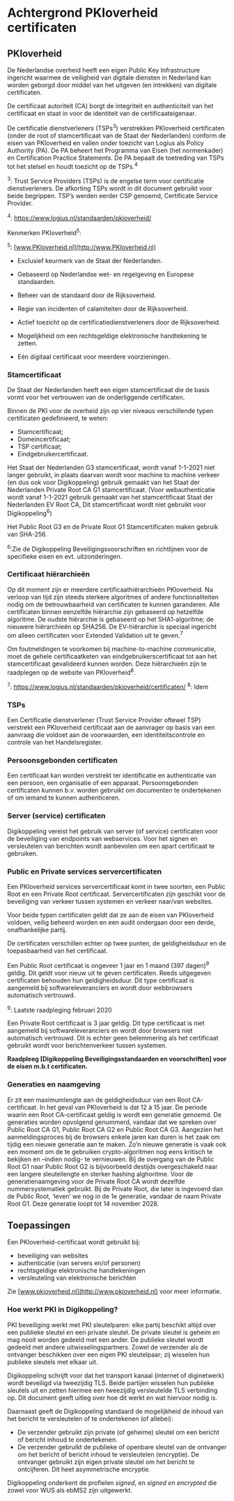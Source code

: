 # Achtergrond PKIoverheid certificaten

## PKIoverheid

De Nederlandse overheid heeft een eigen Public Key Infrastructure ingericht waarmee de veiligheid van digitale diensten in Nederland kan worden geborgd door middel van het uitgeven (en intrekken) van digitale certificaten.

De certificaat autoriteit (CA) borgt de integriteit en authenticiteit van het certificaat en staat in voor de identiteit van de certificaateigenaar.

De certificatie dienstverleners (TSPs<sup>3</sup>) verstrekken PKIoverheid certificaten (onder de root of stamcertificaat van de Staat der Nederlanden) conform de eisen van PKIoverheid en vallen onder toezicht van Logius als Policy Authority (PA). De PA beheert het Programma van Eisen (het normenkader) en Certification Practice Statements. De PA bepaalt de toetreding van TSPs tot het stelsel en houdt toezicht op de TSPs.<sup>4</sup>

<sup>3</sup>: Trust Service Providers (TSPs) is de engelse term voor certificatie dienstverleners. De afkorting TSPs wordt in dit document gebruikt voor beide begrippen. TSP’s werden eerder CSP genoemd, Certificate Service Provider.

<sup>4</sup>: https://www.logius.nl/standaarden/pkioverheid/

Kenmerken PKIoverheid<sup>5</sup>:

<sup>5</sup>: [www.PKIoverheid.nl](http://www.PKIoverheid.nl)

- Exclusief keurmerk van de Staat der Nederlanden.

- Gebaseerd op Nederlandse wet- en regelgeving en Europese standaarden.

- Beheer van de standaard door de Rijksoverheid.

- Regie van incidenten of calamiteiten door de Rijksoverheid.

- Actief toezicht op de certificatiedienstverleners door de Rijksoverheid.

- Mogelijkheid om een rechtsgeldige elektronische handtekening te zetten.

- Eén digitaal certificaat voor meerdere voorzieningen.

### Stamcertificaat

De Staat der Nederlanden heeft een eigen stamcertificaat die de basis vormt voor het vertrouwen van de onderliggende certificaten.

Binnen de PKI voor de overheid zijn op vier niveaus verschillende typen certificaten gedefinieerd, te weten:

- Stamcertificaat;
- Domeincertificaat;
- TSP certificaat;
- Eindgebruikercertificaat.

Het Staat der Nederlanden G3 stamcertificaat, wordt vanaf 1-1-2021 niet langer gebruikt, in plaats daarvan wordt voor machine to machine verkeer (en dus ook voor Digikoppeling) gebruik gemaakt van het Staat der Nederlanden Private Root CA G1 stamcertificaat.
(Voor webauthenticatie wordt vanaf 1-1-2021 gebruik gemaakt van het stamcertificaat Staat der Nederlanden EV Root CA, Dit stamcertificaat wordt niet gebruikt voor Digikoppeling<sup>6</sup>)


Het Public Root G3 en de Private Root G1 Stamcertificaten maken gebruik van SHA-256.

<sup>6</sup>:Zie de Digikoppeling Beveiligingsvoorschriften en richtlijnen voor de specifieke eisen en evt. uitzonderingen.
### Certificaat hiërarchieën

Op dit moment zijn er meerdere certificaathiërarchieën PKIoverheid. Na verloop van tijd zijn steeds sterkere algoritmes of andere functionaliteiten nodig om de betrouwbaarheid van certificaten te kunnen garanderen. Alle certificaten binnen eenzelfde hiërarchie zijn gebaseerd op hetzelfde algoritme. De oudste hiërarchie is gebaseerd op het SHA1-algoritme; de nieuwere hiërarchieën op SHA256. De EV-hiërarchie is speciaal ingericht om alleen certificaten voor Extended Validation uit te geven.<sup>7</sup>



Om foutmeldingen te voorkomen bij machine-to-machine communicatie, moet de gehele certificaatketen van eindgebruikerscertificaat tot aan het stamcertificaat gevalideerd kunnen worden. Deze hiërarchieën zijn te raadplegen op de website van PKIoverheid<sup>8</sup>.

<sup>7</sup>: https://www.logius.nl/standaarden/pkioverheid/certificaten/
<sup>8</sup>: Idem

### TSPs

Een Certificatie dienstverlener (Trust Service Provider oftewel TSP) verstrekt een PKIoverheid certificaat aan de aanvrager op basis van een aanvraag die voldoet aan de voorwaarden, een identiteitscontrole en controle van het Handelsregister.

### Persoonsgebonden certificaten

Een certificaat kan worden verstrekt ter identificatie en authenticatie van een persoon, een organisatie of een apparaat. Persoonsgebonden certificaten kunnen b.v. worden gebruikt om documenten te ondertekenen of om iemand te kunnen authenticeren.

### Server (service) certificaten

Digikoppeling vereist het gebruik van server (of service) certificaten voor de beveiliging van endpoints van webservices. Voor het signen en versleutelen van berichten wordt aanbevolen om een apart certificaat te gebruiken.

### Public en Private services servercertificaten

Een PKIoverheid services servercertificaat komt in twee soorten, een Public Root en een Private Root certificaat. Servercertificaten zijn geschikt voor de beveiliging van verkeer tussen systemen en verkeer naar/van websites.

Voor beide typen certificaten geldt dat ze aan de eisen van PKIoverheid voldoen, veilig beheerd worden en een audit ondergaan door een derde, onafhankelijke partij.

De certificaten verschillen echter op twee punten, de geldigheidsduur en de toepasbaarheid van het certificaat.

Een Public Root certificaat is ongeveer 1 jaar en 1 maand (397 dagen)<sup>9</sup> geldig. Dit geldt voor nieuw uit te geven certificaten. Reeds uitgegeven certificaten behouden hun geldigheidsduur. Dit type certificaat is aangemeld bij softwareleveranciers en wordt door webbrowsers automatisch vertrouwd.

<sup>9</sup>: Laatste raadpleging februari 2020

Een Private Root certificaat is 3 jaar geldig. Dit type certificaat is niet aangemeld bij softwareleveranciers en wordt door browsers niet automatisch vertrouwd. Dit is echter geen belemmering als het certificaat gebruikt wordt voor berichtenverkeer tussen systemen.

**Raadpleeg [Digikoppeling Beveiligingsstandaarden en voorschriften] voor de eisen m.b.t certificaten.**

### Generaties en naamgeving

Er zit een maximumlengte aan de geldigheidsduur van een Root CA-certificaat. In het geval van PKIoverheid is dat 12 à 15 jaar. De periode waarin een Root CA-certificaat geldig is wordt een generatie genoemd. De generaties worden opvolgend genummerd, vandaar dat we spreken over Public Root CA G1, Public Root CA G2 en Public Root CA G3. Aangezien het aanmeldingsproces bij de browsers enkele jaren kan duren is het zaak om tijdig een nieuwe generatie aan te maken. Zo’n nieuwe generatie is vaak ook een moment om de te gebruiken crypto-algoritmen nog eens kritisch te bekijken en –indien nodig- te vernieuwen. Bij de overgang van de Public Root G1 naar Public Root G2 is bijvoorbeeld destijds overgeschakeld naar een langere sleutellengte en sterker hashing alghoritme. Voor de generatienaamgeving voor de Private Root CA wordt dezelfde nummersystematiek gebruikt. Bij de Private Root, die later is ingevoerd dan de Public Root, ‘leven’ we nog in de 1e generatie, vandaar de naam Private Root G1. Deze generatie loopt tot 14 november 2028.

## Toepassingen

Een PKIoverheid-certificaat wordt gebruikt bij:

- beveiliging van websites
- authenticatie (van servers en/of personen)
- rechtsgeldige elektronische handtekeningen
- versleuteling van elektronische berichten

Zie [www.pkioverheid.nl](http://www.pkioverheid.nl) voor meer informatie.

### Hoe werkt PKI in Digikoppeling?

PKI beveiliging werkt met PKI sleutelparen: elke partij beschikt altijd over een publieke sleutel en een private sleutel. De private sleutel is geheim en mag nooit worden gedeeld met een ander. De publieke sleutel wordt gedeeld met andere uitwisselingspartners. Zowel de verzender als de ontvanger beschikken over een eigen PKI sleutelpaar; zij wisselen hun publieke sleutels met elkaar uit.

Digikoppeling schrijft voor dat het transport kanaal (internet of diginetwerk) wordt beveiligd via tweezijdig TLS. Beide partijen wisselen hun publieke sleutels uit en zetten hiermee een tweezijdig versleutelde TLS verbinding op. Dit document geeft uitleg over hoe dit werkt en wat hiervoor nodig is.

Daarnaast geeft de Digikoppeling standaard de mogelijkheid de inhoud van het bericht te versleutelen of te ondertekenen (of allebei):

- De verzender gebruikt zijn private (of geheime) sleutel om een bericht of bericht inhoud te ondertekenen.
- De verzender gebruikt de publieke of openbare sleutel van de ontvanger om het bericht of bericht inhoud te versleutelen (encryptie). De ontvanger gebruikt zijn eigen private sleutel om het bericht te ontcijferen. Dit heet asymmetrische encryptie.

Digikoppeling onderkent de profielen *signed*, en *signed en encrypted* die zowel voor WUS als ebMS2 zijn uitgewerkt.

